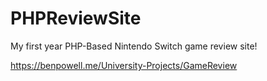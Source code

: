 # PHPReviewSite
My first year PHP-Based Nintendo Switch game review site!

https://benpowell.me/University-Projects/GameReview
